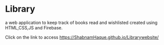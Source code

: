 # Library
a web application to keep track of books read and wishlisted created using HTML,CSS,JS and Firebase.

Click on the link to access
https://ShabnamHaque.github.io/Librarywebsite/

